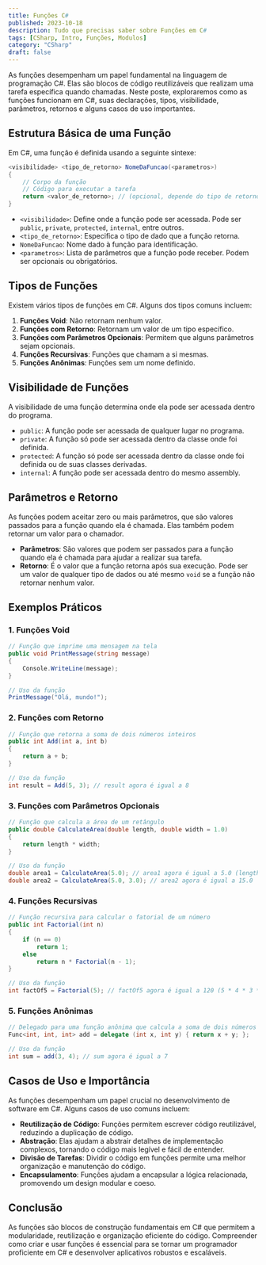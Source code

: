 ```yaml
---
title: Funções C#
published: 2023-10-18
description: Tudo que precisas saber sobre Funções em C#
tags: [CSharp, Intro, Funções, Modulos]
category: "CSharp"
draft: false
---
```


As funções desempenham um papel fundamental na linguagem de programação C#. Elas são blocos de código reutilizáveis que realizam uma tarefa específica quando chamadas. Neste poste, exploraremos como as funções funcionam em C#, suas declarações, tipos, visibilidade, parâmetros, retornos e alguns casos de uso importantes.

## Estrutura Básica de uma Função

Em C#, uma função é definida usando a seguinte sintexe:

```csharp
<visibilidade> <tipo_de_retorno> NomeDaFuncao(<parametros>) 
{
    // Corpo da função
    // Código para executar a tarefa
    return <valor_de_retorno>; // (opcional, depende do tipo de retorno)
}
```

- `<visibilidade>`: Define onde a função pode ser acessada. Pode ser `public`, `private`, `protected`, `internal`, entre outros.
- `<tipo_de_retorno>`: Especifica o tipo de dado que a função retorna.
- `NomeDaFuncao`: Nome dado à função para identificação.
- `<parametros>`: Lista de parâmetros que a função pode receber. Podem ser opcionais ou obrigatórios.

## Tipos de Funções

Existem vários tipos de funções em C#. Alguns dos tipos comuns incluem:

1. **Funções Void**: Não retornam nenhum valor.
2. **Funções com Retorno**: Retornam um valor de um tipo específico.
3. **Funções com Parâmetros Opcionais**: Permitem que alguns parâmetros sejam opcionais.
4. **Funções Recursivas**: Funções que chamam a si mesmas.
5. **Funções Anônimas**: Funções sem um nome definido.

## Visibilidade de Funções

A visibilidade de uma função determina onde ela pode ser acessada dentro do programa.

- `public`: A função pode ser acessada de qualquer lugar no programa.
- `private`: A função só pode ser acessada dentro da classe onde foi definida.
- `protected`: A função só pode ser acessada dentro da classe onde foi definida ou de suas classes derivadas.
- `internal`: A função pode ser acessada dentro do mesmo assembly.

## Parâmetros e Retorno

As funções podem aceitar zero ou mais parâmetros, que são valores passados para a função quando ela é chamada. Elas também podem retornar um valor para o chamador.

- **Parâmetros**: São valores que podem ser passados para a função quando ela é chamada para ajudar a realizar sua tarefa.
- **Retorno**: É o valor que a função retorna após sua execução. Pode ser um valor de qualquer tipo de dados ou até mesmo `void` se a função não retornar nenhum valor.

## Exemplos Práticos

### 1. Funções Void

```csharp
// Função que imprime uma mensagem na tela
public void PrintMessage(string message)
{
    Console.WriteLine(message);
}

// Uso da função
PrintMessage("Olá, mundo!");
```

### 2. Funções com Retorno

```csharp
// Função que retorna a soma de dois números inteiros
public int Add(int a, int b)
{
    return a + b;
}

// Uso da função
int result = Add(5, 3); // result agora é igual a 8
```

### 3. Funções com Parâmetros Opcionais

```csharp
// Função que calcula a área de um retângulo
public double CalculateArea(double length, double width = 1.0)
{
    return length * width;
}

// Uso da função
double area1 = CalculateArea(5.0); // area1 agora é igual a 5.0 (length * width, width default é 1.0)
double area2 = CalculateArea(5.0, 3.0); // area2 agora é igual a 15.0
```

### 4. Funções Recursivas

```csharp
// Função recursiva para calcular o fatorial de um número
public int Factorial(int n)
{
    if (n == 0)
        return 1;
    else
        return n * Factorial(n - 1);
}

// Uso da função
int factOf5 = Factorial(5); // factOf5 agora é igual a 120 (5 * 4 * 3 * 2 * 1)
```

### 5. Funções Anônimas

```csharp
// Delegado para uma função anônima que calcula a soma de dois números
Func<int, int, int> add = delegate (int x, int y) { return x + y; };

// Uso da função
int sum = add(3, 4); // sum agora é igual a 7
```

## Casos de Uso e Importância

As funções desempenham um papel crucial no desenvolvimento de software em C#. Alguns casos de uso comuns incluem:

- **Reutilização de Código**: Funções permitem escrever código reutilizável, reduzindo a duplicação de código.
- **Abstração**: Elas ajudam a abstrair detalhes de implementação complexos, tornando o código mais legível e fácil de entender.
- **Divisão de Tarefas**: Dividir o código em funções permite uma melhor organização e manutenção do código.
- **Encapsulamento**: Funções ajudam a encapsular a lógica relacionada, promovendo um design modular e coeso.

## Conclusão

As funções são blocos de construção fundamentais em C# que permitem a modularidade, reutilização e organização eficiente do código. Compreender como criar e usar funções é essencial para se tornar um programador proficiente em C# e desenvolver aplicativos robustos e escaláveis.
